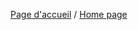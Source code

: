 [Page d'accueil](https://github.com/gregoiremassot/TPs-Calcul-Parallele/wiki/Bienvenue-sur-la-page-du-d%C3%A9p%C3%B4t-%22TPs-Calcul-Parallele%22-!) / [Home page](https://github.com/gregoiremassot/TPs-Calcul-Parallele/wiki/Welcome-to-the-repository-%22Parallel-computing-homework%22-!)